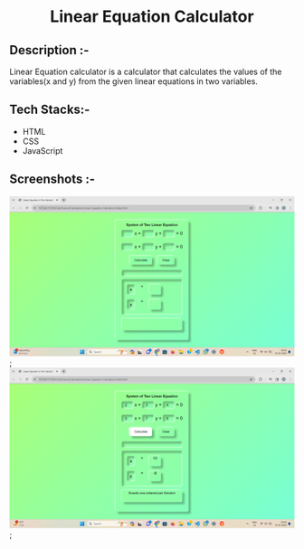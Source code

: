 # <p align="center">Linear Equation Calculator</p>

## Description :-

Linear Equation calculator is a calculator that calculates the values of the variables(x and y) from the given linear equations in two variables.
## Tech Stacks:-

- HTML
- CSS
- JavaScript

## Screenshots :-
![image](./assets/Screenshot%20(181).png);
![image](./assets/Screenshot%20(182).png);

